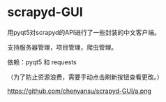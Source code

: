 # scrapyd-GUI
用pyqt5对scrapyd的API进行了一些封装的中文客户端。

支持服务器管理，项目管理，爬虫管理。


依赖：pyqt5 和 requests

（为了防止资源浪费，需要手动点击刷新按钮查看更改。）

https://github.com/chenyansu/scrapyd-GUI/a.png
